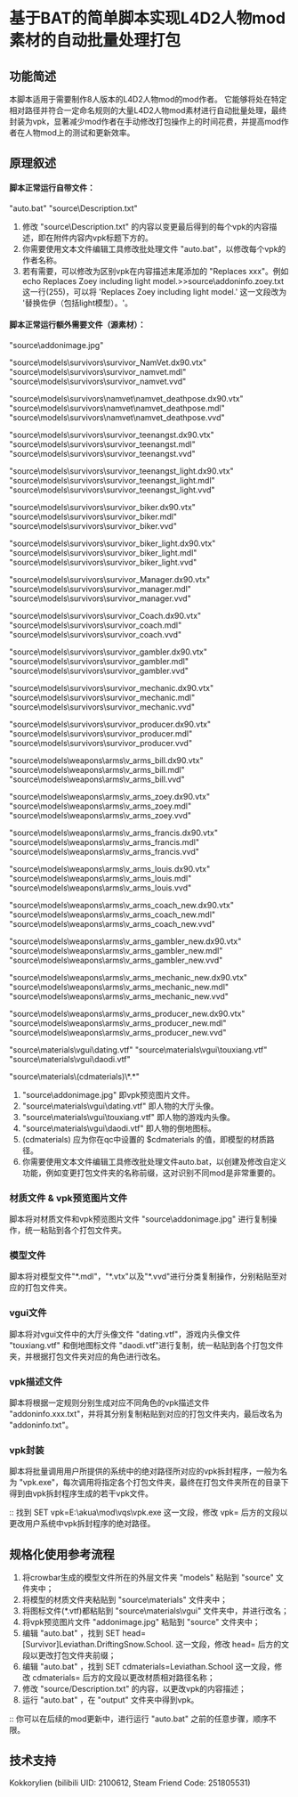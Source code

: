 # 基于BAT的简单脚本实现L4D2人物mod素材的自动批量处理打包
## 功能简述
本脚本适用于需要制作8人版本的L4D2人物mod的mod作者。
它能够将处在特定相对路径并符合一定命名规则的大量L4D2人物mod素材进行自动批量处理，最终封装为vpk，显著减少mod作者在手动修改打包操作上的时间花费，并提高mod作者在人物mod上的测试和更新效率。
## 原理叙述
#### 脚本正常运行自带文件：
 "auto.bat"
"source\Description.txt"

1. 修改 "source\Description.txt" 的内容以变更最后得到的每个vpk的内容描述，即在附件内容内vpk标题下方的。
2. 你需要使用文本文件编辑工具修改批处理文件 "auto.bat"，以修改每个vpk的作者名称。
3. 若有需要，可以修改为区别vpk在内容描述末尾添加的 "Replaces xxx"。例如 echo Replaces Zoey including light model.>>source\addoninfo.zoey.txt 这一行(255)，可以将 'Replaces Zoey including light model.' 这一文段改为 '替换佐伊（包括light模型）。'。
#### 脚本正常运行额外需要文件（源素材）：
"source\addonimage.jpg"

"source\models\survivors\survivor_NamVet.dx90.vtx"
"source\models\survivors\survivor_namvet.mdl"
"source\models\survivors\survivor_namvet.vvd"

"source\models\survivors\namvet\namvet_deathpose.dx90.vtx"
"source\models\survivors\namvet\namvet_deathpose.mdl"
"source\models\survivors\namvet\namvet_deathpose.vvd"

"source\models\survivors\survivor_teenangst.dx90.vtx"
"source\models\survivors\survivor_teenangst.mdl"
"source\models\survivors\survivor_teenangst.vvd"

"source\models\survivors\survivor_teenangst_light.dx90.vtx"
"source\models\survivors\survivor_teenangst_light.mdl"
"source\models\survivors\survivor_teenangst_light.vvd"

"source\models\survivors\survivor_biker.dx90.vtx"
"source\models\survivors\survivor_biker.mdl"
"source\models\survivors\survivor_biker.vvd"

"source\models\survivors\survivor_biker_light.dx90.vtx"
"source\models\survivors\survivor_biker_light.mdl"
"source\models\survivors\survivor_biker_light.vvd"

"source\models\survivors\survivor_Manager.dx90.vtx"
"source\models\survivors\survivor_manager.mdl"
"source\models\survivors\survivor_manager.vvd"

"source\models\survivors\survivor_Coach.dx90.vtx"
"source\models\survivors\survivor_coach.mdl"
"source\models\survivors\survivor_coach.vvd"

"source\models\survivors\survivor_gambler.dx90.vtx"
"source\models\survivors\survivor_gambler.mdl"
"source\models\survivors\survivor_gambler.vvd"

"source\models\survivors\survivor_mechanic.dx90.vtx"
"source\models\survivors\survivor_mechanic.mdl"
"source\models\survivors\survivor_mechanic.vvd"

"source\models\survivors\survivor_producer.dx90.vtx"
"source\models\survivors\survivor_producer.mdl"
"source\models\survivors\survivor_producer.vvd"

"source\models\weapons\arms\v_arms_bill.dx90.vtx"
"source\models\weapons\arms\v_arms_bill.mdl"
"source\models\weapons\arms\v_arms_bill.vvd"

"source\models\weapons\arms\v_arms_zoey.dx90.vtx"
"source\models\weapons\arms\v_arms_zoey.mdl"
"source\models\weapons\arms\v_arms_zoey.vvd"

"source\models\weapons\arms\v_arms_francis.dx90.vtx" 
"source\models\weapons\arms\v_arms_francis.mdl" 
"source\models\weapons\arms\v_arms_francis.vvd"

"source\models\weapons\arms\v_arms_louis.dx90.vtx" 
"source\models\weapons\arms\v_arms_louis.mdl" 
"source\models\weapons\arms\v_arms_louis.vvd" 

"source\models\weapons\arms\v_arms_coach_new.dx90.vtx"
"source\models\weapons\arms\v_arms_coach_new.mdl"
"source\models\weapons\arms\v_arms_coach_new.vvd"

"source\models\weapons\arms\v_arms_gambler_new.dx90.vtx" 
"source\models\weapons\arms\v_arms_gambler_new.mdl" 
"source\models\weapons\arms\v_arms_gambler_new.vvd" 

"source\models\weapons\arms\v_arms_mechanic_new.dx90.vtx" 
"source\models\weapons\arms\v_arms_mechanic_new.mdl" 
"source\models\weapons\arms\v_arms_mechanic_new.vvd" 

"source\models\weapons\arms\v_arms_producer_new.dx90.vtx" 
"source\models\weapons\arms\v_arms_producer_new.mdl" 
"source\models\weapons\arms\v_arms_producer_new.vvd" 

"source\materials\vgui\dating.vtf"
"source\materials\vgui\touxiang.vtf"
"source\materials\vgui\daodi.vtf"

"source\materials\\(cdmaterials)\\*.\*"

1. "source\addonimage.jpg" 即vpk预览图片文件。
2. "source\materials\vgui\dating.vtf" 即人物的大厅头像。
3. "source\materials\vgui\touxiang.vtf" 即人物的游戏内头像。
4. "source\materials\vgui\daodi.vtf" 即人物的倒地图标。
5. (cdmaterials) 应为你在qc中设置的 $cdmaterials 的值，即模型的材质路径。
6. 你需要使用文本文件编辑工具修改批处理文件auto.bat，以创建及修改自定义功能，例如变更打包文件夹的名称前缀，这对识别不同mod是非常重要的。
### 材质文件 & vpk预览图片文件
脚本将对材质文件和vpk预览图片文件 "source\addonimage.jpg" 进行复制操作，统一粘贴到各个打包文件夹。
### 模型文件
脚本将对模型文件"\*.mdl"，"\*.vtx"以及"\*.vvd"进行分类复制操作，分别粘贴至对应的打包文件夹。
### vgui文件
脚本将对vgui文件中的大厅头像文件 "dating.vtf"，游戏内头像文件 "touxiang.vtf" 和倒地图标文件 "daodi.vtf"进行复制，统一粘贴到各个打包文件夹，并根据打包文件夹对应的角色进行改名。
### vpk描述文件
脚本将根据一定规则分别生成对应不同角色的vpk描述文件 "addoninfo.xxx.txt"，并将其分别复制粘贴到对应的打包文件夹内，最后改名为 "addoninfo.txt"。
### vpk封装
脚本将批量调用用户所提供的系统中的绝对路径所对应的vpk拆封程序，一般为名为 "vpk.exe"，每次调用将指定各个打包文件夹，最终在打包文件夹所在的目录下得到由vpk拆封程序生成的若干vpk文件。

:: 找到 SET vpk=E:\akua\mod\vqs\vpk.exe 这一文段，修改 vpk= 后方的文段以更改用户系统中vpk拆封程序的绝对路径。
## 规格化使用参考流程
1. 将crowbar生成的模型文件所在的外层文件夹 "models" 粘贴到 "source" 文件夹中；
2. 将模型的材质文件夹粘贴到 "source\materials" 文件夹中；
3. 将图标文件(*.vtf)都粘贴到 "source\materials\vgui" 文件夹中，并进行改名；
4. 将vpk预览图片文件 "addonimage.jpg" 粘贴到 "source" 文件夹中；
5. 编辑 "auto.bat" ，找到 SET head=[Survivor]Leviathan.DriftingSnow.School. 这一文段，修改 head= 后方的文段以更改打包文件夹前缀；
6. 编辑 "auto.bat" ，找到 SET cdmaterials=Leviathan.School 这一文段，修改 cdmaterials= 后方的文段以更改材质相对路径名称；
7. 修改 "source/Description.txt" 的内容，以更改vpk的内容描述；
8. 运行 "auto.bat" ，在 "output" 文件夹中得到vpk。

:: 你可以在后续的mod更新中，进行运行 "auto.bat" 之前的任意步骤，顺序不限。 

## 技术支持
Kokkorylien (bilibili UID: 2100612, Steam Friend Code: 251805531)
